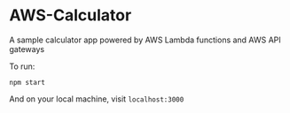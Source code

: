 # AWS-Calculator

A sample calculator app powered by AWS Lambda functions and AWS API gateways

To run:

`npm start`

And on your local machine, visit `localhost:3000`
